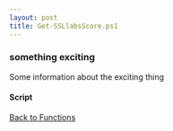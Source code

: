 ```yaml
---
layout: post
title: Get-SSLlabsScore.ps1
---
```


### something exciting

Some information about the exciting thing

#### Script

<script src="https://gist-it.appspot.com/github.com/BanterBoy/scripts-blog/blob/master/PowerShell/functions/Get-SSLlabsScore.ps1"></script>

<a href="/menu/_pages/functions.html">Back to Functions</a>
